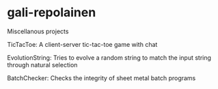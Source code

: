 # gali-repolainen
Miscellanous projects

TicTacToe:
A client-server tic-tac-toe game with chat

EvolutionString:
Tries to evolve a random string to match the input string through natural selection

BatchChecker:
Checks the integrity of sheet metal batch programs
